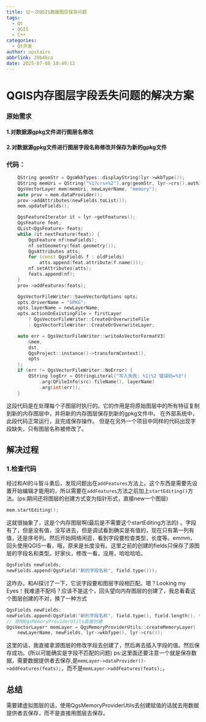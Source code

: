 ```yaml
---
title: 记一次QGIS数据图层保存问题
tags:
  - Qt
  - QGIS
  - C++
categories:
  - Qt开发
author: upstairs
abbrlink: 29b4bca
date: 2025-07-08 10:49:12
---
```


# QGIS内存图层字段丢失问题的解决方案

### 原始需求
#### 1.对数据源gpkg文件进行图层名修改
#### 2.对数据源gpkg文件进行图层字段名称修改并保存为新的gpkg文件

### 代码：
``` C++
    QString geomStr = QgsWkbTypes::displayString(lyr->wkbType());
    QString memUri = QString("%1?crs=%2").arg(geomStr, lyr->crs().authid());
    QgsVectorLayer mem(memUri, newLayerName, "memory");
    auto prov = mem.dataProvider();
    prov->addAttributes(newFields.toList());
    mem.updateFields();

    QgsFeatureIterator it = lyr->getFeatures();
    QgsFeature feat;
    QList<QgsFeature> feats;
    while (it.nextFeature(feat)) {
        QgsFeature nf(newFields);
        nf.setGeometry(feat.geometry());
        QgsAttributes atts;
        for (const QgsField& f : oldFields)
            atts.append(feat.attribute(f.name()));
        nf.setAttributes(atts);
        feats.append(nf);
    }
    prov->addFeatures(feats);

    QgsVectorFileWriter::SaveVectorOptions opts;
    opts.driverName = "GPKG";
    opts.layerName = newLayerName;
    opts.actionOnExistingFile = firstLayer
        ? QgsVectorFileWriter::CreateOrOverwriteFile
        : QgsVectorFileWriter::CreateOrOverwriteLayer;

    auto err = QgsVectorFileWriter::writeAsVectorFormatV3(
        &mem,
        dst,
        QgsProject::instance()->transformContext(),
        opts
    );
    if (err != QgsVectorFileWriter::NoError) {
        QString logErr = QStringLiteral("写入失败: %1|%2 错误码=%3")
            .arg(QFileInfo(src).fileName(), layerName)
            .arg(int(err));
    }
```
这段代码是在处理每个子图层时执行的。它的作用是将原始图层中的所有特征复制到新的内存图层中，并将新的内存图层保存到新的gpkg文件中。
在外部系统中，此段代码正常运行，且完成保存操作。
但是在另外一个项目中同样的代码出现字段缺失，只有图层名称被修改了。

## 解决过程
### 1.检查代码
经过和AI的斗智斗勇后，发现问题出在`addFeatures`方法上。这个东西是需要先设置开始编辑才能用的，所以需要在`addFeatures`方法之前加上`startEditing()`方法。(ps:期间还将图层的创建方式变为指针形式，直接new一个图层)
``` C++
mem.startEditing();
```
这就很抽象了，这是个内存图层啊(最后是不需要这个startEditing方法的) 。字段有了，但是没有值，没写进去，但是调试看到确实是有值的，现在只有第一列有值，还是序号列。然后开始网络闲逛，看到字段要检查类型，长度等。emmm，回头使用QGIS一看，哦，原来是长度没有。这里之前的创建的fields只保存了源图层的字段名和类型。好家伙，修改一看，没用，哈哈哈哈。
``` C++
QgsFields newFields;
newFields.append(QgsField("新的字段名称", field.type()));
```
这咋办，和AI探讨了一下，它说字段要和图层字段相匹配。嗯？Looking my Eyes！我难道不配吗？应该不是这个，回头望向内存图层的创建了，我总看着这个图层创建的不对，换了一种方式
``` C++
QgsFields newFields;
newFields.append(QgsField("新的字段名称", field.type(), field.length(), field.precision()));
// 使用QgsMemoryProviderUtils直接创建
QgsVectorLayer* memLayer = QgsMemoryProviderUtils::createMemoryLayer(
    newLayerName, newFields, lyr->wkbType(), lyr->crs());
```
这里的话，我直接拿源图层的修改字段去创建了，然后再去插入字段的值。然后保存成功。(所以可能确实是字段不匹配的问题)
ps:这里面还要注意一个就是保存数据，需要数据提供者去保存,是`memLayer->dataProvider()->addFeatures(feats);`，而不是`memLayer->addFeatures(feats);`。

## 总结
需要建虚拟图层的话，使用QgsMemoryProviderUtils去创建赋值的话就去用数据提供者去保存，而不是直接用图层去保存。